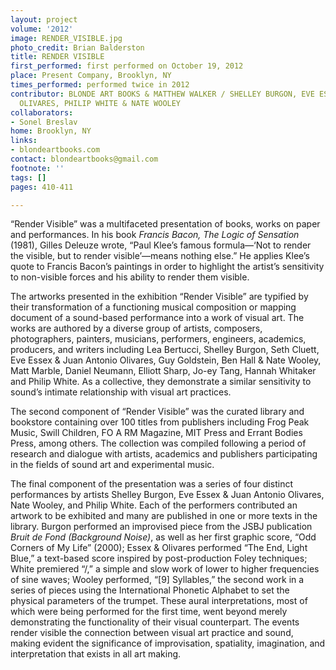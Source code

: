 ```yaml
---
layout: project
volume: '2012'
image: RENDER_VISIBLE.jpg
photo_credit: Brian Balderston
title: RENDER VISIBLE
first_performed: first performed on October 19, 2012
place: Present Company, Brooklyn, NY
times_performed: performed twice in 2012
contributor: BLONDE ART BOOKS & MATTHEW WALKER / SHELLEY BURGON, EVE ESSEX, JUAN ANTONIO
  OLIVARES, PHILIP WHITE & NATE WOOLEY
collaborators:
- Sonel Breslav
home: Brooklyn, NY
links:
- blondeartbooks.com
contact: blondeartbooks@gmail.com
footnote: ''
tags: []
pages: 410-411

---
```


“Render Visible” was a multifaceted presentation of books, works on paper and performances. In his book _Francis Bacon, The Logic of Sensation_ (1981), Gilles Deleuze wrote, “Paul Klee’s famous formula—‘Not to render the visible, but to render visible’—means nothing else.” He applies Klee’s quote to Francis Bacon’s paintings in order to highlight the artist’s sensitivity to non-visible forces and his ability to render them visible.

The artworks presented in the exhibition “Render Visible” are typified by their transformation of a functioning musical composition or mapping document of a sound-based performance into a work of visual art. The works are authored by a diverse group of artists, composers, photographers, painters, musicians, performers, engineers, academics, producers, and writers including Lea Bertucci, Shelley Burgon, Seth Cluett, Eve Essex & Juan Antonio Olivares, Guy Goldstein, Ben Hall & Nate Wooley, Matt Marble, Daniel Neumann, Elliott Sharp, Jo-ey Tang, Hannah Whitaker and Philip White. As a collective, they demonstrate a similar sensitivity to sound’s intimate relationship with visual art practices.

The second component of “Render Visible” was the curated library and bookstore containing over 100 titles from publishers including Frog Peak Music, Swill Children, FO A RM Magazine, MIT Press and Errant Bodies Press, among others. The collection was compiled following a period of research and dialogue with artists, academics and publishers participating in the fields of sound art and experimental music.

The final component of the presentation was a series of four distinct performances by artists Shelley Burgon, Eve Essex & Juan Antonio Olivares, Nate Wooley, and Philip White. Each of the performers contributed an artwork to be exhibited and many are published in one or more texts in the library. Burgon performed an improvised piece from the JSBJ publication _Bruit de Fond (Background Noise)_, as well as her first graphic score, “Odd Corners of My Life” (2000); Essex & Olivares performed “The End, Light Blue,” a text-based score inspired by post-production Foley techniques; White premiered “/,” a simple and slow work of lower to higher frequencies of sine waves; Wooley performed, “[9] Syllables,” the second work in a series of pieces using the International Phonetic Alphabet to set the physical parameters of the trumpet. These aural interpretations, most of which were being performed for the first time, went beyond merely demonstrating the functionality of their visual counterpart. The events render visible the connection between visual art practice and sound, making evident the significance of improvisation, spatiality, imagination, and interpretation that exists in all art making.
